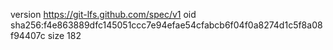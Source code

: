 version https://git-lfs.github.com/spec/v1
oid sha256:f4e863889dfc145051ccc7e94efae54cfabcb6f04f0a8274d1c5f8a08f94407c
size 182
